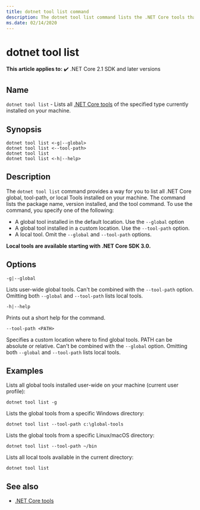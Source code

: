 ```yaml
---
title: dotnet tool list command
description: The dotnet tool list command lists the .NET Core tools that are installed on your machine.
ms.date: 02/14/2020
---
```

# dotnet tool list

**This article applies to:** ✔️ .NET Core 2.1 SDK and later versions

## Name

`dotnet tool list` - Lists all [.NET Core tools](global-tools.md) of the specified type currently installed on your machine.

## Synopsis

```dotnetcli
dotnet tool list <-g|--global>
dotnet tool list <--tool-path>
dotnet tool list
dotnet tool list <-h|--help>
```

## Description

The `dotnet tool list` command provides a way for you to list all .NET Core global, tool-path, or local Tools installed on your machine. The command lists the package name, version installed, and the tool command.  To use the command, you specify one of the following:

* A global tool installed in the default location. Use the `--global` option
* A global tool installed in a custom location. Use the `--tool-path` option.
* A local tool. Omit the `--global` and `--tool-path` options.

**Local tools are available starting with .NET Core SDK 3.0.**

## Options

`-g|--global`

Lists user-wide global tools. Can't be combined with the `--tool-path` option. Omitting both `--global` and `--tool-path` lists local tools. 

`-h|--help`

Prints out a short help for the command.

`--tool-path <PATH>`

Specifies a custom location where to find global tools. PATH can be absolute or relative. Can't be combined with the `--global` option. Omitting both `--global` and `--tool-path` lists local tools. 

## Examples

Lists all global tools installed user-wide on your machine (current user profile):

`dotnet tool list -g`

Lists the global tools from a specific Windows directory:

`dotnet tool list --tool-path c:\global-tools`

Lists the global tools from a specific Linux/macOS directory:

`dotnet tool list --tool-path ~/bin`

Lists all local tools available in the current directory:

`dotnet tool list`

## See also

- [.NET Core tools](global-tools.md)
